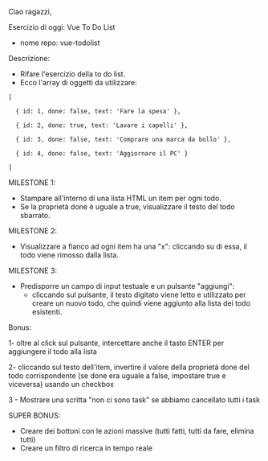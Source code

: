 Ciao ragazzi,

Esercizio di oggi: Vue To Do List
- nome repo: vue-todolist

Descrizione:
- Rifare l'esercizio della to do list.
- Ecco l'array di oggetti da utilizzare:

```
[

  { id: 1, done: false, text: 'Fare la spesa' },

  { id: 2, done: true, text: 'Lavare i capelli' },

  { id: 3, done: false, text: 'Comprare una marca da bollo' },

  { id: 4, done: false, text: 'Aggiornare il PC' }

]
```
MILESTONE 1:

- Stampare all'interno di una lista HTML un item per ogni todo.
- Se la proprietà done è uguale a true, visualizzare il testo del todo sbarrato.

MILESTONE 2:
- Visualizzare a fianco ad ogni item ha una "x": cliccando su di essa, il todo viene rimosso dalla lista.

MILESTONE 3:
- Predisporre un campo di input testuale e un pulsante "aggiungi": 
    - cliccando sul pulsante, il testo digitato viene letto e utilizzato per creare un nuovo todo, che quindi viene aggiunto alla lista dei todo esistenti.

Bonus:

1- oltre al click sul pulsante, intercettare anche il tasto ENTER per aggiungere il todo alla lista

2- cliccando sul testo dell'item, invertire il valore della proprietà done del todo corrispondente (se done era uguale a false, impostare true e viceversa) usando un checkbox

3 - Mostrare una scritta "non ci sono task" se abbiamo cancellato tutti i task

SUPER BONUS:
- Creare dei bottoni con le azioni massive (tutti fatti, tutti da fare, elimina tutti)
- Creare un filtro di ricerca in tempo reale
